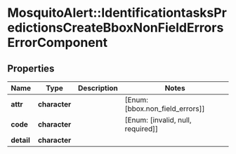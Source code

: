 # MosquitoAlert::IdentificationtasksPredictionsCreateBboxNonFieldErrorsErrorComponent


## Properties
Name | Type | Description | Notes
------------ | ------------- | ------------- | -------------
**attr** | **character** |  | [Enum: [bbox.non_field_errors]] 
**code** | **character** |  | [Enum: [invalid, null, required]] 
**detail** | **character** |  | 



